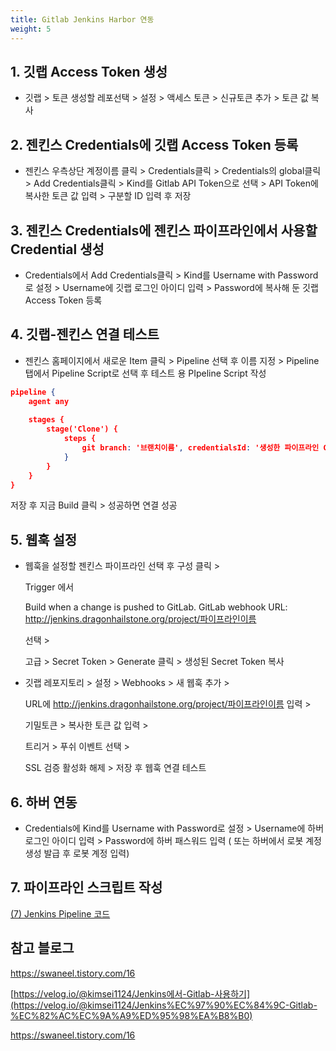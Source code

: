 ```yaml
---
title: Gitlab Jenkins Harbor 연동
weight: 5
---
```

## 1.  깃랩 Access Token 생성

- 깃랩 > 토큰 생성할 레포선택 > 설정 > 액세스 토큰 > 신규토큰 추가 > 토큰 값 복사

## 2.  젠킨스 Credentials에 깃랩 Access Token 등록

- 젠킨스 우측상단 계정이름 클릭 > Credentials클릭 > Credentials의 global클릭 > Add Credentials클릭 > Kind를 Gitlab API Token으로 선택 > API Token에 복사한 토큰 값 입력 > 구분할 ID 입력 후 저장

## 3. 젠킨스 Credentials에 젠킨스 파이프라인에서 사용할 Credential 생성

- Credentials에서 Add Credentials클릭 > Kind를 Username with Password로 설정 > Username에 깃랩 로그인 아이디 입력 > Password에 복사해 둔 깃랩 Access Token 등록

## 4. 깃랩-젠킨스 연결 테스트

- 젠킨스 홈페이지에서 새로운 Item 클릭 > Pipeline 선택 후 이름 지정 > Pipeline 탭에서 Pipeline Script로 선택 후 테스트 용 PIpeline Script 작성

```json
pipeline {
    agent any
    
    stages {
        stage('Clone') {
            steps {
                git branch: '브랜치이름', credentialsId: '생성한 파이프라인 Credential 아이디', url: '깃랩레포주소.git'
            }
        }
    }
}
```

저장 후 지금 Build 클릭 > 성공하면 연결 성공

## 5. 웹훅 설정

- 웹훅을 설정할 젠킨스 파이프라인 선택 후 구성 클릭 >
    
    Trigger 에서 
    
    Build when a change is pushed to GitLab. GitLab webhook URL: http://jenkins.dragonhailstone.org/project/파이프라인이름 
    
    선택 > 
    
    고급 > Secret Token > Generate 클릭 > 생성된 Secret Token 복사
    

- 깃랩 레포지토리 > 설정 > Webhooks > 새 웹훅 추가 >
    
    URL에 http://jenkins.dragonhailstone.org/project/파이프라인이름 입력 > 
    
    기밀토큰 > 복사한 토큰 값 입력 >
    
    트리거 > 푸쉬 이벤트 선택 >
    
    SSL 검증 활성화 해제 > 저장 후 웹훅 연결 테스트
    

## 6. 하버 연동

- Credentials에 Kind를 Username with Password로 설정 > Username에 하버 로그인 아이디 입력 > Password에 하버 패스워드 입력 ( 또는 하버에서 로봇 계정 생성 발급 후 로봇 계정 입력)

## 7. 파이프라인 스크립트 작성

[(7) Jenkins Pipeline 코드](https://www.notion.so/Jenkins-Pipeline-gradle-build-e8fd5e4e00fb4183827cb64c2dd15fb1?pvs=21)

## 참고 블로그

https://swaneel.tistory.com/16

[https://velog.io/@kimsei1124/Jenkins에서-Gitlab-사용하기](https://velog.io/@kimsei1124/Jenkins%EC%97%90%EC%84%9C-Gitlab-%EC%82%AC%EC%9A%A9%ED%95%98%EA%B8%B0)

https://swaneel.tistory.com/16
